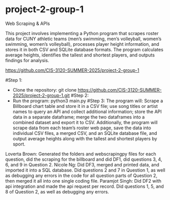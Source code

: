 # project-2-group-1
Web Scraping &amp; APIs
<!-- purpose of the program --> This project involves implementing a Python program that scrapes roster data for CUNY athletic teams (men’s swimming, men’s volleyball, women’s swimming, women’s volleyball), processes player height information, and stores it in both CSV and SQLite database formats. The program calculates average heights, identifies the tallest and shortest players, and outputs findings for analysis. 

https://github.com/CIS-3120-SUMMER-2025/project-2-group-1

<!-- how to run the program --> 

#Step 1: 
- Clone the repository:
  git clone https://github.com/CIS-3120-SUMMER-2025/project-2-group-1.git
#Step 2: 
- Run the program: 
  python3 main.py
#Step 3:
The program will: Scrape a Billboard chart table and store it in a CSV file; use song titles or artist names to query an API and collect additional information; store the API data in a separate dataframe; merge the two dataframes into a combined dataset and export it to CSV. Additionally, the program will scrape data from each team’s roster web page, save the data into individual CSV files, a merged CSV, and an SQLite database file, and output average heights along with the tallest and shortest players by sport.

<!-- each member's contributions -->
Loverta Brown: Generated the folders and webscrapingpy files for each question, did the scraping for the billboard and did DF1, did questions 3, 4, 6, and 9 in Question 2.
Nicole Ng: Did DF3, merged and printed data, and imported it into a SQL database. Did questions 2 and 7 in Question 1, as well as debugging any errors in the code for all question parts of Question 2, then merged it all into one single coding file.
Paramjot Singh: Did DF2 with api integration and made the api request per record. Did questions 1, 5, and 8 of Question 2, as well as debugging any errors.
